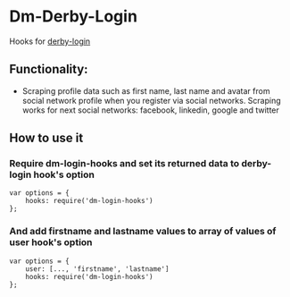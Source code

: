 # Dm-Derby-Login

Hooks for [derby-login](https://github.com/dmapper/derby-login)

## Functionality:

- Scraping profile data such as first name, last name and avatar from social network profile
 when you register via social networks. Scraping works for next social networks:
 facebook, linkedin, google and twitter


## How to use it

### Require dm-login-hooks and set its returned data to derby-login hook's option

```
var options = {
    hooks: require('dm-login-hooks')
};
```

### And add firstname and lastname values to array of values of user hook's option

```
var options = {
    user: [..., 'firstname', 'lastname']
    hooks: require('dm-login-hooks')
};
```